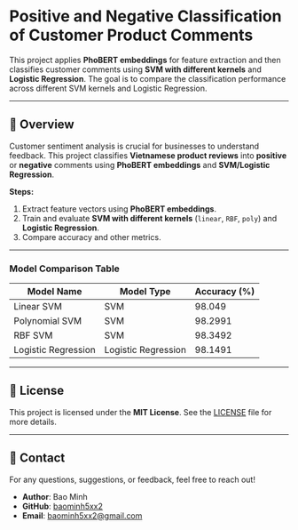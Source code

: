 # Positive and Negative Classification of Customer Product Comments

This project applies **PhoBERT embeddings** for feature extraction and then classifies customer comments using **SVM with different kernels** and **Logistic Regression**. The goal is to compare the classification performance across different SVM kernels and Logistic Regression.

---

## 📖 Overview
Customer sentiment analysis is crucial for businesses to understand feedback. This project classifies **Vietnamese product reviews** into **positive** or **negative** comments using **PhoBERT embeddings** and **SVM/Logistic Regression**.

**Steps:**
1. Extract feature vectors using **PhoBERT embeddings**.
2. Train and evaluate **SVM with different kernels** (`linear`, `RBF`, `poly`) and **Logistic Regression**.
3. Compare accuracy and other metrics.

---

### **Model Comparison Table**

| Model Name            | Model Type            | Accuracy (%) |
|-----------------------|----------------------|--------------|
| Linear SVM            | SVM                  | 98.049       |
| Polynomial SVM        | SVM                  | 98.2991      |
| RBF SVM               | SVM                  | 98.3492      |
| Logistic Regression   | Logistic Regression  | 98.1491      |

---

## 📜 License
This project is licensed under the **MIT License**. See the [LICENSE](LICENSE) file for more details.

---

## 📩 Contact
For any questions, suggestions, or feedback, feel free to reach out!

- **Author**: Bao Minh
- **GitHub**: [baominh5xx2](https://github.com/baominh5xx2)
- **Email**: [baominh5xx2@gmail.com](mailto:baominh5xx2@gmail.com)
